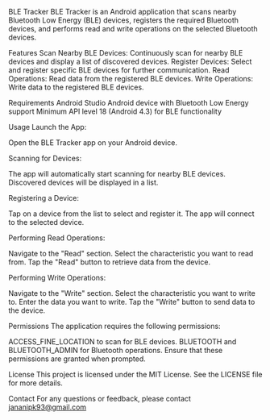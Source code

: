 BLE Tracker
BLE Tracker is an Android application that scans nearby Bluetooth Low Energy (BLE) devices, registers the required Bluetooth devices, and performs read and write operations on the selected Bluetooth devices.

Features
Scan Nearby BLE Devices: Continuously scan for nearby BLE devices and display a list of discovered devices.
Register Devices: Select and register specific BLE devices for further communication.
Read Operations: Read data from the registered BLE devices.
Write Operations: Write data to the registered BLE devices.

Requirements
Android Studio
Android device with Bluetooth Low Energy support
Minimum API level 18 (Android 4.3) for BLE functionality

Usage
Launch the App:

Open the BLE Tracker app on your Android device.

Scanning for Devices:

The app will automatically start scanning for nearby BLE devices.
Discovered devices will be displayed in a list.

Registering a Device:

Tap on a device from the list to select and register it.
The app will connect to the selected device.

Performing Read Operations:

Navigate to the "Read" section.
Select the characteristic you want to read from.
Tap the "Read" button to retrieve data from the device.

Performing Write Operations:

Navigate to the "Write" section.
Select the characteristic you want to write to.
Enter the data you want to write.
Tap the "Write" button to send data to the device.

Permissions
The application requires the following permissions:

ACCESS_FINE_LOCATION to scan for BLE devices.
BLUETOOTH and BLUETOOTH_ADMIN for Bluetooth operations.
Ensure that these permissions are granted when prompted.

License
This project is licensed under the MIT License. See the LICENSE file for more details.

Contact
For any questions or feedback, please contact jananipk93@gmail.com
